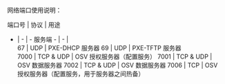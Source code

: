 网络端口使用说明：

端口号 |  协议  |  用途
- | -  | -
服务端    -      |   - |  
67    |    UDP      | PXE-DHCP 服务器
69    |    UDP      | PXE-TFTP 服务器  
7000  |    TCP & UDP | OSV 授权服务器（配置服务）
7001  |    TCP & UDP | OSV 数据服务器
7002  |    TCP & UDP | OSV 数据服务器
7006  |    TCP       | OSV 授权服务器（配置服务，用于服务器之间热备） 

